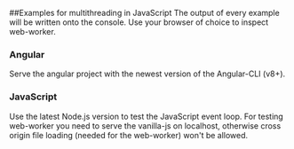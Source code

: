 ##Examples for multithreading in JavaScript 
The output of every example will be written onto the console. Use your browser of choice to inspect web-worker. 

### Angular 
Serve the angular project with the newest version of the Angular-CLI (v8+). 
### JavaScript
Use the latest Node.js version to test the JavaScript event loop.
For testing web-worker you need to serve the vanilla-js on localhost, otherwise cross origin file loading (needed for the web-worker) won't be allowed.